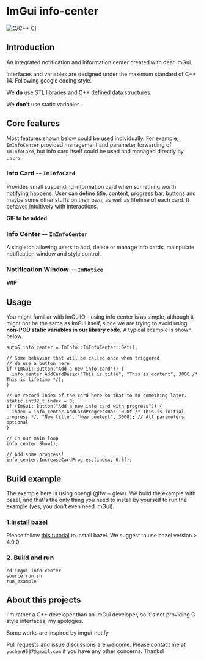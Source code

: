 # ImGui info-center

[![C/C++ CI](https://github.com/yc-feej/imgui-info-center/actions/workflows/cpp-ci.yaml/badge.svg?branch=main&event=push)](https://github.com/yc-feej/imgui-info-center/actions/workflows/cpp-ci.yaml)

## Introduction

An integrated notification and information center created with dear ImGui.

Interfaces and variables are designed under the maximum standard of C++ 14. Following google coding style. 

We **do** use STL libraries and C++ defined data structures.

We **don't** use static variables.

## Core features

Most features shown below could be used individually. For example, `ImInfoCenter` provided management and parameter forwarding of `ImInfoCard`, but info card itself could be used and managed directly by users.

### Info Card  -- `ImInfoCard`

Provides small suspending information card when something worth notifying happens. User can define title, content, progress bar, buttons and maybe some other stuffs on their own, as well as lifetime of each card. It behaves intuitively with interactions.

**GIF to be added**

### Info Center -- `ImInfoCenter`

A singleton allowing users to add, delete or manage info cards, mainpulate notification window and style control. 

### Notification Window -- `ImNotice`

**WIP**

## Usage

You might familiar with ImGuiIO - using info center is as simple, although it might not be the same as ImGui itself, since we are trying to avoid using **non-POD static variables in our library code**. A typical example is shown below.

```
auto& info_center = ImInfo::ImInfoCenter::Get();

// Some behavior that will be called once when triggered
// We use a button here
if (ImGui::Button("Add a new info card")) {
  info_center.AddCardBasic("This is title", "This is content", 3000 /* This is lifetime */);
}

// We record index of the card here so that to do something later.
static int32_t index = 0;
if (ImGui::Button("Add a new info card with progress")) {
  index = info_center.AddCardProgressBar(10.0f /* This is initial progress */, "New title", "New content", 3000); // All parameters optional
}

// In our main loop
info_center.Show();

// Add some progress!
info_center.IncreaseCardProgress(index, 0.5f);

```

## Build example

The example here is using opengl (glfw + glew). We build the example with bazel, and that's the only thing you need to install by yourself to run the example (yes, you don't even need ImGui).

### 1.Install bazel

Please follow [this tutorial](https://docs.bazel.build/versions/main/install-ubuntu.html#install-on-ubuntu) to install bazel. We suggest to use bazel version > 4.0.0.

### 2. Build and run

```
cd imgui-info-center
source run.sh
run_example
```

## About this projects

I'm rather a C++ developer than an ImGui developer, so it's not providing C style interfaces, my apologies.

Some works are inspired by imgui-notify.

Pull requests and issue discussions are welcome. Please contact me at `yuchen9507@gmail.com` if you have any other concerns. Thanks!
